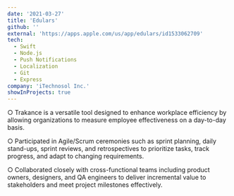 ```yaml
---
date: '2021-03-27'
title: 'Edulars'
github: ''
external: 'https://apps.apple.com/us/app/edulars/id1533062709'
tech:
  - Swift
  - Node.js
  - Push Notifications
  - Localization
  - Git
  - Express
company: 'iTechnosol Inc.'
showInProjects: true
---
```


○ Trakance is a versatile tool designed to enhance workplace efficiency by allowing organizations to measure employee effectiveness on a day-to-day basis.

○  Participated in Agile/Scrum ceremonies such as sprint planning, daily stand-ups, sprint reviews, and retrospectives to prioritize tasks, track progress, and adapt to changing requirements.

○ Collaborated closely with cross-functional teams including product owners, designers, and QA engineers to deliver incremental value to stakeholders and meet project milestones effectively.

<!-- https://play.google.com/store/apps/details?id=com.eduwits.app&hl=en&gl=US -->
